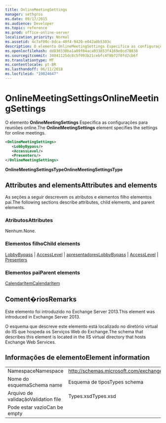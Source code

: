 ```yaml
---
title: OnlineMeetingSettings
manager: sethgros
ms.date: 09/17/2015
ms.audience: Developer
ms.topic: reference
ms.prod: office-online-server
localization_priority: Normal
ms.assetid: 4c7af00c-8dca-40f4-9420-e042a0b5303c
description: O elemento OnlineMeetingSettings Especifica as configurações para reuniões online.
ms.openlocfilehash: dd830330ba1a09f04aca933853f4169e0cd78838
ms.sourcegitcommit: 34041125dc8c5f993b21cebfc4f8b72f0fd2cb6f
ms.translationtype: MT
ms.contentlocale: pt-BR
ms.lasthandoff: 06/11/2018
ms.locfileid: "19824647"
---
```

# <a name="onlinemeetingsettings"></a><span data-ttu-id="8f1e8-103">OnlineMeetingSettings</span><span class="sxs-lookup"><span data-stu-id="8f1e8-103">OnlineMeetingSettings</span></span>

<span data-ttu-id="8f1e8-104">O elemento **OnlineMeetingSettings** Especifica as configurações para reuniões online.</span><span class="sxs-lookup"><span data-stu-id="8f1e8-104">The **OnlineMeetingSettings** element specifies the settings for online meetings.</span></span> 
  
```XML
<OnlineMeetingSettings>
   <LobbyBypass/>
   <AccessLevel/>
   <Presenters/>
</OnlineMeetingSettings>
```

 <span data-ttu-id="8f1e8-105">**OnlineMeetingSettingsType**</span><span class="sxs-lookup"><span data-stu-id="8f1e8-105">**OnlineMeetingSettingsType**</span></span>
## <a name="attributes-and-elements"></a><span data-ttu-id="8f1e8-106">Attributes and elements</span><span class="sxs-lookup"><span data-stu-id="8f1e8-106">Attributes and elements</span></span>

<span data-ttu-id="8f1e8-107">As seções a seguir descrevem os atributos e elementos filho elementos pai.</span><span class="sxs-lookup"><span data-stu-id="8f1e8-107">The following sections describe attributes, child elements, and parent elements.</span></span>
  
### <a name="attributes"></a><span data-ttu-id="8f1e8-108">Atributos</span><span class="sxs-lookup"><span data-stu-id="8f1e8-108">Attributes</span></span>

<span data-ttu-id="8f1e8-109">Nenhum.</span><span class="sxs-lookup"><span data-stu-id="8f1e8-109">None.</span></span>
  
### <a name="child-elements"></a><span data-ttu-id="8f1e8-110">Elementos filho</span><span class="sxs-lookup"><span data-stu-id="8f1e8-110">Child elements</span></span>

<span data-ttu-id="8f1e8-111">[LobbyBypass](lobbybypass.md) | [AccessLevel](accesslevel.md) | [apresentadores](presenters.md)</span><span class="sxs-lookup"><span data-stu-id="8f1e8-111">[LobbyBypass](lobbybypass.md) | [AccessLevel](accesslevel.md) | [Presenters](presenters.md)</span></span>
  
### <a name="parent-elements"></a><span data-ttu-id="8f1e8-112">Elementos pai</span><span class="sxs-lookup"><span data-stu-id="8f1e8-112">Parent elements</span></span>

[<span data-ttu-id="8f1e8-113">CalendarItem</span><span class="sxs-lookup"><span data-stu-id="8f1e8-113">CalendarItem</span></span>](calendaritem.md)
  
## <a name="remarks"></a><span data-ttu-id="8f1e8-114">Coment�rios</span><span class="sxs-lookup"><span data-stu-id="8f1e8-114">Remarks</span></span>

<span data-ttu-id="8f1e8-115">Este elemento foi introduzido no Exchange Server 2013.</span><span class="sxs-lookup"><span data-stu-id="8f1e8-115">This element was introduced in Exchange Server 2013.</span></span>
  
<span data-ttu-id="8f1e8-116">O esquema que descreve este elemento está localizado no diretório virtual do IIS que hospeda os Serviços Web do Exchange.</span><span class="sxs-lookup"><span data-stu-id="8f1e8-116">The schema that describes this element is located in the IIS virtual directory that hosts Exchange Web Services.</span></span>
  
## <a name="element-information"></a><span data-ttu-id="8f1e8-117">Informações de elemento</span><span class="sxs-lookup"><span data-stu-id="8f1e8-117">Element information</span></span>

|||
|:-----|:-----|
|<span data-ttu-id="8f1e8-118">Namespace</span><span class="sxs-lookup"><span data-stu-id="8f1e8-118">Namespace</span></span>  <br/> |http://schemas.microsoft.com/exchange/services/2006/types  <br/> |
|<span data-ttu-id="8f1e8-119">Nome do esquema</span><span class="sxs-lookup"><span data-stu-id="8f1e8-119">Schema name</span></span>  <br/> |<span data-ttu-id="8f1e8-120">Esquema de tipos</span><span class="sxs-lookup"><span data-stu-id="8f1e8-120">Types schema</span></span>  <br/> |
|<span data-ttu-id="8f1e8-121">Arquivo de validação</span><span class="sxs-lookup"><span data-stu-id="8f1e8-121">Validation file</span></span>  <br/> |<span data-ttu-id="8f1e8-122">Types.xsd</span><span class="sxs-lookup"><span data-stu-id="8f1e8-122">Types.xsd</span></span>  <br/> |
|<span data-ttu-id="8f1e8-123">Pode estar vazio</span><span class="sxs-lookup"><span data-stu-id="8f1e8-123">Can be empty</span></span>  <br/> ||
   

